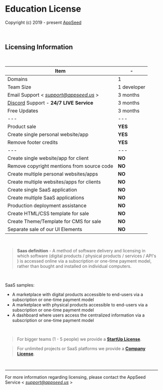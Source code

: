 # Education License

Copyright (c) 2019 - present [AppSeed](http://appseed.us/)

<br />

## Licensing Information

<br />

| Item | - |
| ---------------------------------- | --- |
| Domains | 1 |
| Team Size | 1 developer |
| Email Support < *support@appseed.us* > | 3 months |
| [Discord](https://discord.gg/fZC6hup) Support - **24/7 LIVE Service** | 3 months |
| Free Updates | 3 months |
| --- | --- |
| Product sale | **YES** |
| Create single personal website/app | **YES** |
| Remove footer credits | **YES** |
| --- | --- |
| Create single website/app for client | **NO** |
| Remove copyright mentions from source code | **NO** |
| Create multiple personal websites/apps | **NO** |
| Create multiple websites/apps for clients | **NO** |
| Create single SaaS application | **NO** |
| Create multiple SaaS applications | **NO** |
| Production deployment assistance | **NO** |
| Create HTML/CSS template for sale | **NO** |
| Create Theme/Template for CMS for sale | **NO** |
| Separate sale of our UI Elements | **NO** |

<br />

> **Saas definition** - A method of software delivery and licensing in which software (digital products / physical products / services / API's ) is accessed online via a subscription or one-time payment model, rather than bought and installed on individual computers.

<br />

SaaS samples:

- A marketplace with digital products accessible to end-users via a subscription or one-time payment model
- A marketplace with physical products accessible to end-users via a subscription or one-time payment model
- A dashboard where users access the centralized information via a subscription or one-time payment model   

<br />

> For bigger teams (1 - 5 people) we provide a **[StartUp License](https://github.com/app-generator/license-startup)**.

> For unlimited projects or SaaS platforms we provide a **[Company License](https://github.com/app-generator/license-company)**.

<br />

---
For more information regarding licensing, please contact the AppSeed Service < *support@appseed.us* >
